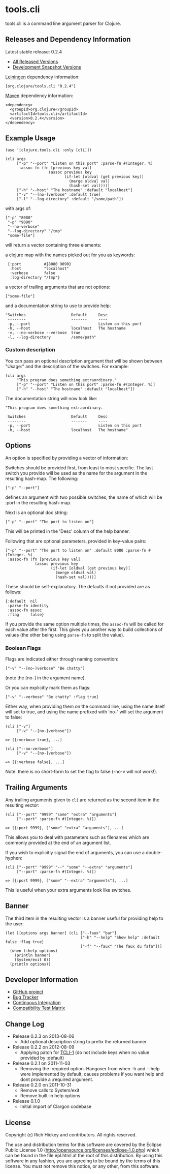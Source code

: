 # tools.cli

tools.cli is a command line argument parser for Clojure.

## Releases and Dependency Information

Latest stable release: 0.2.4

* [All Released Versions](http://search.maven.org/#search%7Cgav%7C1%7Cg%3A%22org.clojure%22%20AND%20a%3A%22tools.cli%22)
* [Development Snapshot Versions](https://oss.sonatype.org/index.html#nexus-search;gav~org.clojure~tools.cli~~~)

[Leiningen](https://github.com/technomancy/leiningen) dependency information:

    [org.clojure/tools.cli "0.2.4"]
    
[Maven](http://maven.apache.org/) dependency information:

    <dependency>
      <groupId>org.clojure</groupId>
      <artifactId>tools.cli</artifactId>
      <version>0.2.4</version>
    </dependency>

## Example Usage

    (use '[clojure.tools.cli :only [cli]])

    (cli args
         ["-p" "--port" "Listen on this port" :parse-fn #(Integer. %)
          :assoc-fn (fn [previous key val]
                       (assoc previous key
                              (if-let [oldval (get previous key)]
                                (merge oldval val)
                                (hash-set val))))] 
         ["-h" "--host" "The hostname" :default "localhost"]
         ["-v" "--[no-]verbose" :default true]
         ["-l" "--log-directory" :default "/some/path"])
         
with args of:

    ["-p" "8080"
     "-p" "9090"
     "--no-verbose"
     "--log-directory" "/tmp"
     "some-file"]

will return a vector containing three elements:

a clojure map with the names picked out for you as keywords:

     {:port          #{8080 9090}
      :host          "localhost"
      :verbose       false
      :log-directory "/tmp"}

a vector of trailing arguments that are not options:

    ["some-file"]

and a documentation string to use to provide help:

    "Switches                    Default     Desc          
     --------                    -------     ----          
     -p, --port                              Listen on this port              
     -h, --host                  localhost   The hostname     
     -v, --no-verbose --verbose  true                      
     -l, --log-directory         /some/path"   

### Custom description

You can pass an optional description argument that will be shown
between "Usage:" and the description of the switches. For example:

    (cli args
         "This program does something extraordinary."
         ["-p" "--port" "Listen on this port" :parse-fn #(Integer. %)] 
         ["-h" "--host" "The hostname" :default "localhost"])

The documentation string will now look like:

    "This program does something extraordinary.

     Switches                    Default     Desc          
     --------                    -------     ----          
     -p, --port                              Listen on this port              
     -h, --host                  localhost   The hostname"

## Options

An option is specified by providing a vector of information:

Switches should be provided first, from least to most specific. The
last switch you provide will be used as the name for the argument in
the resulting hash-map. The following:

    ["-p" "--port"]

defines an argument with two possible switches, the name of which will
be :port in the resulting hash-map.

Next is an optional doc string:

    ["-p" "--port" "The port to listen on"]

This will be printed in the 'Desc' column of the help banner. 

Following that are optional parameters, provided in key-value pairs:

    ["-p" "--port" "The port to listen on" :default 8080 :parse-fn #(Integer. %)
     :assoc-fn (fn [previous key val]
                 (assoc previous key
                        (if-let [oldval (get previous key)]
                          (merge oldval val)
                          (hash-set val))))]

These should be self-explanatory. The defaults if not provided are as follows:

    {:default  nil
     :parse-fn identity
     :assoc-fn assoc
     :flag     false}

If you provide the same option multiple times, the `assoc-fn` will be
called for each value after the first. This gives you another way to
build collections of values (the other being using `parse-fn` to split
the value).

### Boolean Flags

Flags are indicated either through naming convention:

    ["-v" "--[no-]verbose" "Be chatty"]

(note the [no-] in the argument name).

Or you can explicitly mark them as flags:

    ["-v" "--verbose" "Be chatty" :flag true]

Either way, when providing them on the command line, using the name
itself will set to true, and using the name prefixed with 'no-' will
set the argument to false:

    (cli ["-v"]
         ["-v" "--[no-]verbose"])
  
    => [{:verbose true}, ...]

    (cli ["--no-verbose"]
         ["-v" "--[no-]verbose"])

    => [{:verbose false}, ...]

Note: there is no short-form to set the flag to false (-no-v will not
work!). 

## Trailing Arguments

Any trailing arguments given to `cli` are returned as the second item
in the resulting vector:

    (cli ["--port" "9999" "some" "extra" "arguments"]
         ["--port" :parse-fn #(Integer. %)])

    => [{:port 9999}, ["some" "extra" "arguments"], ...]

This allows you to deal with parameters such as filenames which are
commonly provided at the end of an argument list.

If you wish to explicitly signal the end of arguments, you can use a
double-hyphen:

    (cli ["--port" "9999" "--" "some" "--extra" "arguments"]
         ["--port" :parse-fn #(Integer. %)])

    => [{:port 9999}, ["some" "--extra" "arguments"], ...]

This is useful when your extra arguments look like switches.

## Banner

The third item in the resulting vector is a banner useful for
providing help to the user:

    (let [[options args banner] (cli ["--faux" "bar"]
                                     ["-h" "--help" "Show help" :default false :flag true]
                                     ["-f" "--faux" "The faux du fafa"])]
      (when (:help options)
        (println banner)
        (System/exit 0))
      (println options))

## Developer Information

* [GitHub project](https://github.com/clojure/tools.cli)
* [Bug Tracker](http://dev.clojure.org/jira/browse/TCLI)
* [Continuous Integration](http://build.clojure.org/job/tools.cli/)
* [Compatibility Test Matrix](http://build.clojure.org/job/tools.cli-test-matrix/)

## Change Log

* Release 0.2.3 on 2013-08-06
  * Add optional description string to prefix the returned banner
* Release 0.2.2 on 2012-08-09
  * Applying patch for [TCLI-1](http://dev.clojure.org/jira/browse/TCLI-1) 
    (do not include keys when no value provided by :default)
* Release 0.2.1 on 2011-11-03
  * Removing the :required option. Hangover from when -h and --help were
    implemented by default, causes problems if you want help and dont
    provide a :required argument.
* Release 0.2.0 on 2011-10-31
  * Remove calls to System/exit
  * Remove built-in help options
* Release 0.1.0
  * Initial import of Clargon codebase

## License

Copyright (c) Rich Hickey and contributors. All rights reserved.

The use and distribution terms for this software are covered by the
Eclipse Public License 1.0 (http://opensource.org/licenses/eclipse-1.0.php)
which can be found in the file epl.html at the root of this distribution.
By using this software in any fashion, you are agreeing to be bound by
the terms of this license.
You must not remove this notice, or any other, from this software.


